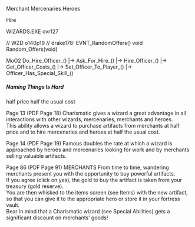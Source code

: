 



Merchant
Mercenaries
Heroes

Hire



WIZARDS.EXE
ovr127

// WZD o140p19
// drake178: EVNT_RandomOffers()
void Random_Offers(void)





MoO2
Do_Hire_Officer_()
    |-> Ask_For_Hire_()
        |-> Hire_Officer_()
            |-> Get_Officer_Costs_()
            |-> Set_Officer_To_Player_()
            |-> Officer_Has_Special_Skill_()





##### Naming Things Is Hard

half price
half the usual cost



Page 13  (PDF Page 18)
Charismatic gives a wizard a great advantage in all interactions with other wizards, mercenaries, merchants and heroes.  
This ability allows a wizard to purchase artifacts from merchants at half price and to hire mercenaries and heroes at half the usual cost.

Page 14  (PDF Page 19)
Famous doubles the rate at which a wizard is approached by heroes and mercenaries looking for work and by merchants selling valuable artifacts.  

Page 86  (PDF Page 91)
MERCHANTS
From time to time, wandering merchants present you with the opportunity to buy powerful artifacts.  
If you agree (click on yes), the gold to buy the artifact is taken from your treasury (gold reserve).  
You are then whisked to the items screen (see Items) with the new artifact, so that you can give it to the appropriate hero or store it in your fortress vault.  
Bear in mind that a Charismatic wizard (see Special Abilities) gets a significant discount on merchants’ goods!  
